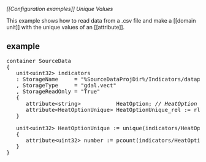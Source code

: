 *[[Configuration examples]] Unique Values*

This example shows how to read data from a .csv file and make a [[domain unit]] with the unique values of an [[attribute]].

## example

<pre>
container SourceData
{
   unit&lt;uint32&gt; indicators
   : StorageName     = "%SourceDataProjDir%/Indicators/datapacakage.csv"
   , StorageType     = "gdal.vect"
   , StorageReadOnly = "True"
   {
      attribute&lt;string&gt;           HeatOption; <I>// HeatOption must be an attribute in the csv file </I>
      attribute&lt;HeatOptionUnique&gt; HeatOptionUnique_rel := rlookup(HeatOption, HeatOptionUnique/values);
   }

   unit&lt;uint32&gt; HeatOptionUnique := unique(indicators/HeatOption)
   {
      attribute&lt;uint32&gt; number := pcount(indicators/HeatOptionUnique_rel);
   }
}
</pre>
